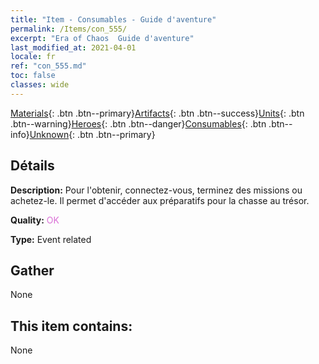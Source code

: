 ```yaml
---
title: "Item - Consumables - Guide d'aventure"
permalink: /Items/con_555/
excerpt: "Era of Chaos  Guide d'aventure"
last_modified_at: 2021-04-01
locale: fr
ref: "con_555.md"
toc: false
classes: wide
---
```

 [Materials](/fr/Items/){: .btn .btn--primary}[Artifacts](/fr/Items/Artifacts/){: .btn .btn--success}[Units](/fr/Items/Units/){: .btn .btn--warning}[Heroes](/fr/Items/Heroes/){: .btn .btn--danger}[Consumables](/fr/Items/Consumables/){: .btn .btn--info}[Unknown](/fr/Items/Unknown/){: .btn .btn--primary}

## Détails
 **Description:** Pour l'obtenir, connectez-vous, terminez des missions ou achetez-le. Il permet d'accéder aux préparatifs pour la chasse au trésor.

 **Quality:** <span style="color: #DA70D6">OK</span>

 **Type:** Event related

## Gather

  None

## This item contains:

  None

